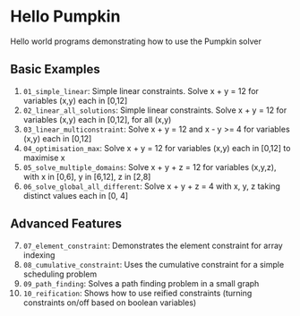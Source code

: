 # Hello Pumpkin

Hello world programs demonstrating how to use the Pumpkin solver

## Basic Examples
1. `01_simple_linear`: Simple linear constraints. Solve x + y = 12 for variables (x,y) each in [0,12]
2. `02_linear_all_solutions`: Simple linear constraints. Solve x + y = 12 for variables (x,y) each in [0,12], for all (x,y)
3. `03_linear_multiconstraint`: Solve x + y = 12 and x - y >= 4 for variables (x,y) each in [0,12]
4. `04_optimisation_max`: Solve x + y = 12 for variables (x,y) each in [0,12] to maximise x
5. `05_solve_multiple_domains`: Solve x + y + z = 12 for variables (x,y,z), with x in [0,6], y in [6,12], z in [2,8]
6. `06_solve_global_all_different`: Solve x + y + z = 4 with x, y, z taking distinct values each in [0, 4]

## Advanced Features
7. `07_element_constraint`: Demonstrates the element constraint for array indexing
8. `08_cumulative_constraint`: Uses the cumulative constraint for a simple scheduling problem
9. `09_path_finding`: Solves a path finding problem in a small graph
10. `10_reification`: Shows how to use reified constraints (turning constraints on/off based on boolean variables)
